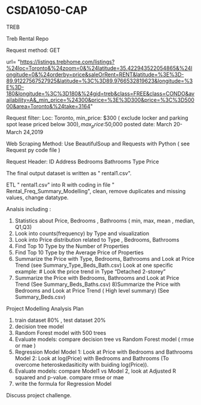 # CSDA1050-CAP

TREB 

Treb Rental Repo

Request method: GET

url= "https://listings.trebhome.com/listings?%24loc=Toronto&%24zoom=0&%24latitude=35.422943522054865&%24longitude=0&%24orderby=price&saleOrRent=RENT&latitude=%3E%3D-89.91227567527925&latitude=%3C%3D89.9766532819623&longitude=%3E%3D-180&longitude=%3C%3D180&%24gid=treb&class=FREE&class=CONDO&availability=A&_min_price=%24300&price=%3E%3D300&price=%3C%3D50000&area=Toronto&%24take=3164"

Request filter: Loc: Toronto, min_price: $300 ( exclude locker and parking spot lease priced below $300), max_price:$50,000
                posted date: March 20- March 24,2019

Web Scraping Method: Use BeautifulSoup and Requests with Python ( see Request py code file )

Request Header: ID Address Bedrooms Bathrooms Type Price

The final output dataset is written as " rental1.csv".

ETL " rental1.csv" into R with coding in file " Rental_Freq_Summary_Modelling", clean, remove duplicates and missing values, 
change datatype.

Analsis including :

1) Statistics about Price, Bedrooms , Bathrooms ( min, max, mean , median, Q1,Q3)
2) Look into counts(frequency) by Type and visualization
3) Look into Price distribution related to Type , Bedrooms, Bathrooms
4) Find Top 10 Type by the Number of Properties
5)  Find Top 10 Type by the Average Price of Properties
6) Summarize the Price with Type, Bedrooms, Bathrooms and Look at Price Trend 
     (see Summary_Type_Beds_Bath.csv)
     Look at one specific example: # Look the price trend in Type  “Detached 2-storey”
7) Summarize the Price with Bedrooms, Bathrooms and Look at Price Trend
(See Summary_Beds_Baths.csv)
8)Summarize the Price with Bedrooms and Look at Price Trend ( High level summary)
(See Summary_Beds.csv)

Project Modelling Analysis Plan
1) train dataset 80% , test dataset 20%
2) decision tree model 
3) Random Forest model with 500 trees
4) Evaluate models: compare decision tree vs Random Forest model ( rmse or mae )
5) Regression Model
Model 1: Look at Price with Bedrooms and Bathrooms
Model 2: Look at log(Price) with Bedrooms and Bathrooms  (To overcome heteroskedasiticity with buiding log(Price)).
6) Evaluate models: compare Model1 vs Model 2, look at Adjusted R squared and p-value. 
                    compare rmse or mae 
7) write the formula for Regression Model


Discuss project challenge.


	
	
